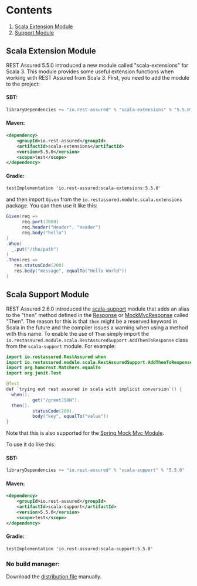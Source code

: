 # Contents

1. [Scala Extension Module](#scala-extension-module)
1. [Support Module](#scala-support-module)

## Scala Extension Module

REST Assured 5.5.0 introduced a new module called "scala-extensions" for Scala 3. This module provides some useful extension functions when working with REST Assured from Scala 3. First, you need to add the module to the project:

#### SBT:
```scala
libraryDependencies += "io.rest-assured" % "scala-extensions" % "5.5.0"
```

#### Maven:
```xml
<dependency>
    <groupId>io.rest-assured</groupId>
    <artifactId>scala-extensions</artifactId>
    <version>5.5.0</version>
    <scope>test</scope>
</dependency>
```

#### Gradle:
```xml
testImplementation 'io.rest-assured:scala-extensions:5.5.0'
```

and then import `Given` from the `io.restassured.module.scala.extensions` package. You can then use it like this:

```scala
Given(req =>
      req.port(7000)
      req.header("Header", "Header")
      req.body("hello")
)
.When(
  _.put("/the/path")
)
.Then(res =>
   res.statusCode(200)
   res.body("message", equalTo("Hello World"))
) 
```

## Scala Support Module ##
REST Assured 2.6.0 introduced the [scala-support](http://dl.bintray.com/johanhaleby/generic/scala-support-5.5.0-dist.zip) module that adds an alias to the "then" method defined in the [Response](http://static.javadoc.io/io.rest-assured/rest-assured/5.5.0/io/restassured/response/Response.html) or [MockMvcResponse](http://static.javadoc.io/io.restassured/spring-mock-mvc/5.5.0/io/restassured/module/mockmvc/response/MockMvcResponse.html) called "Then". The reason for this is that `then` might be a reserved keyword in Scala in the future and the compiler issues a warning when using a method with this name. To enable the use of `Then` simply import the `io.restassured.module.scala.RestAssuredSupport.AddThenToResponse` class from the `scala-support` module. For example:

```java
import io.restassured.RestAssured.when
import io.restassured.module.scala.RestAssuredSupport.AddThenToResponse
import org.hamcrest.Matchers.equalTo
import org.junit.Test

@Test
def `trying out rest assured in scala with implicit conversion`() {
  when().
          get("/greetJSON").
  Then().
          statusCode(200).
          body("key", equalTo("value"))
}
```
Note that this is also supported for the [Spring Mock Mvc Module](#spring-mock-mvc-module).

To use it do like this:

#### SBT:
```scala
libraryDependencies += "io.rest-assured" % "scala-support" % "5.5.0"
```

#### Maven:
```xml
<dependency>
    <groupId>io.rest-assured</groupId>
    <artifactId>scala-support</artifactId>
    <version>5.5.0</version>
    <scope>test</scope>
</dependency>
```

#### Gradle:
```xml
testImplementation 'io.rest-assured:scala-support:5.5.0'
```

### No build manager:
Download the [distribution file](http://dl.bintray.com/johanhaleby/generic/scala-support-5.5.0-dist.zip) manually.
